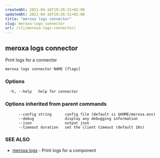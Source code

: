 ```yaml
---
createdAt: 2021-04-16T19:26:31+02:00
updatedAt: 2021-04-16T19:26:31+02:00
title: "meroxa logs connector"
slug: meroxa-logs-connector
url: /cli/meroxa-logs-connector/
---
```

## meroxa logs connector

Print logs for a connector

```
meroxa logs connector NAME [flags]
```

### Options

```
  -h, --help   help for connector
```

### Options inherited from parent commands

```
      --config string      config file (default is $HOME/meroxa.env)
      --debug              display any debugging information
      --json               output json
      --timeout duration   set the client timeout (default 10s)
```

### SEE ALSO

* [meroxa logs](/cli/meroxa-logs/)	 - Print logs for a component

